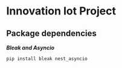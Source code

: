 # Innovation Iot Project

## Package dependencies

**_Bleak and Asyncio_**

```sh
pip install bleak nest_asyncio
```
